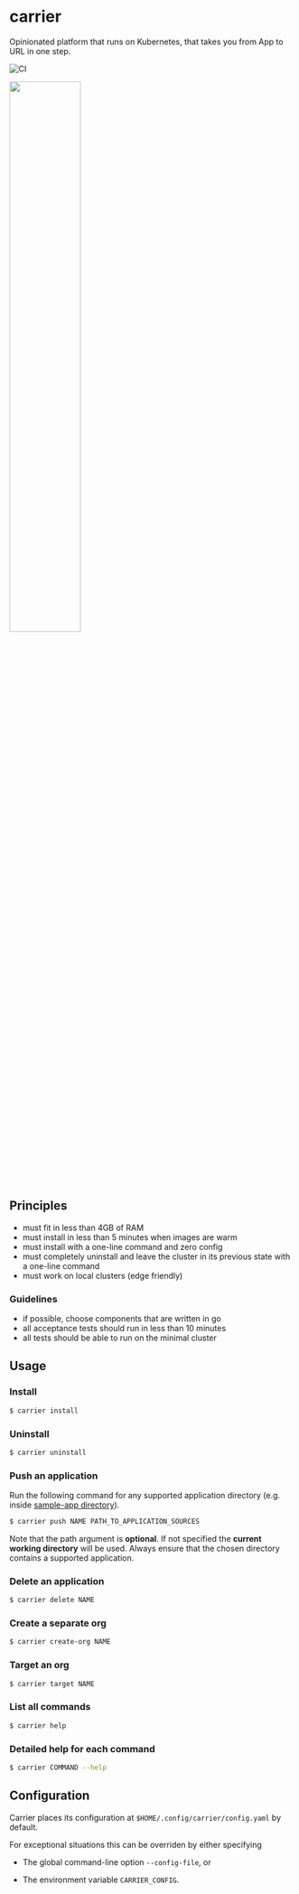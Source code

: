 # carrier

Opinionated platform that runs on Kubernetes, that takes you from App to URL in one step.

![CI](https://github.com/SUSE/carrier/workflows/CI/badge.svg)

<img src="./docs/carrier.svg" width="50%" height="50%">

## Principles

- must fit in less than 4GB of RAM
- must install in less than 5 minutes when images are warm
- must install with a one-line command and zero config
- must completely uninstall and leave the cluster in its previous state with a one-line command
- must work on local clusters (edge friendly)

### Guidelines

- if possible, choose components that are written in go
- all acceptance tests should run in less than 10 minutes
- all tests should be able to run on the minimal cluster 

## Usage
### Install

```bash
$ carrier install
```
### Uninstall

```bash
$ carrier uninstall
```

### Push an application

Run the following command for any supported application directory (e.g. inside [sample-app directory](sample-app)).

```bash
$ carrier push NAME PATH_TO_APPLICATION_SOURCES
```

Note that the path argument is __optional__.
If not specified the __current working directory__ will be used.
Always ensure that the chosen directory contains a supported application.

### Delete an application

```bash
$ carrier delete NAME
```

### Create a separate org

```bash
$ carrier create-org NAME
```

### Target an org

```bash
$ carrier target NAME
```

### List all commands

```bash
$ carrier help
```
### Detailed help for each command

```bash
$ carrier COMMAND --help
```

## Configuration

Carrier places its configuration at `$HOME/.config/carrier/config.yaml` by default.

For exceptional situations this can be overriden by either specifying

  - The global command-line option `--config-file`, or

  - The environment variable `CARRIER_CONFIG`.
